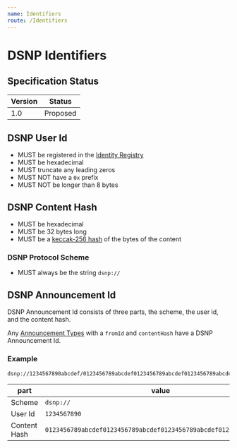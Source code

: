```yaml
---
name: Identifiers
route: /Identifiers
---
```


# DSNP Identifiers

## Specification Status

| Version | Status   |
| ------  | -------- |
| 1.0     | Proposed |

## DSNP User Id

- MUST be registered in the [Identity Registry](/Identity/Registry)
- MUST be hexadecimal
- MUST truncate any leading zeros
- MUST NOT have a `0x` prefix
- MUST NOT be longer than 8 bytes

## DSNP Content Hash

- MUST be hexadecimal
- MUST be 32 bytes long
- MUST be a [keccak-256 hash](https://keccak.team/files/Keccak-submission-3.pdf) of the bytes of the content

### DSNP Protocol Scheme

- MUST always be the string `dsnp://`

## DSNP Announcement Id

DSNP Announcement Id consists of three parts, the scheme, the user id, and the content hash.

Any [Announcement Types](/Announcements/Overview#announcement-types) with a `fromId` and `contentHash` have a DSNP Announcement Id.

### Example
```
dsnp://1234567890abcdef/0123456789abcdef0123456789abcdef0123456789abcdef0123456789abcdef
```

| part | value |
| ---- |------ |
| Scheme | `dsnp://` |
| User Id | `1234567890` |
| Content Hash | `0123456789abcdef0123456789abcdef0123456789abcdef0123456789abcdef` |

